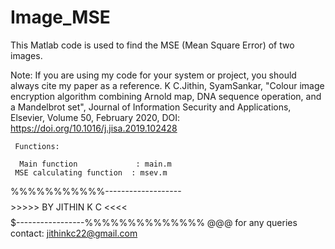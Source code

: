 # Image_MSE

This Matlab code is used to find the MSE (Mean Square Error) of two images.

Note: If you are using my code for your system or project, you should always cite my paper as a reference. K C.Jithin, SyamSankar, "Colour image encryption algorithm combining Arnold map, DNA sequence operation, and a Mandelbrot set", Journal of Information Security and Applications, Elsevier, Volume 50, February 2020, DOI: https://doi.org/10.1016/j.jisa.2019.102428

     Functions:

      Main function             : main.m
     MSE calculating function  : msev.m
    
  %%%%%%%%%%%-------------------$$$$$$$$>>>>> BY JITHIN K C <<<<$$$$$$$$$-----------------%%%%%%%%%%%%%% @@@ 
  for any queries contact: jithinkc22@gmail.com
